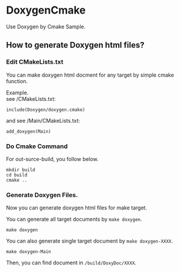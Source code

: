 # DoxygenCmake
Use Doxygen by Cmake Sample.

## How to generate Doxygen html files?

### Edit CMakeLists.txt
You can make doxygen html docment for any target by simple cmake function.  

Example.  
see /CMakeLists.txt:  
```
include(Doxygen/doxygen.cmake)
```
and see /Main/CMakeLists.txt:
```
add_doxygen(Main)
```

### Do Cmake Command
For out-surce-build, you follow below.
```
mkdir build
cd build
cmake ..
```

### Generate Doxygen Files.
Now you can generate doxygen html files for make target.

You can generate all target documents by `make doxygen`.
```
make doxygen
```

You can also generate single target document by `make doxygen-XXXX`.

```
make doxygen-Main
```

Then, you can find document in  `/build/DoxyDoc/XXXX`.
